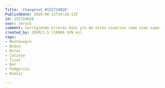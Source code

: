 ```yaml
---
Title: 'Changeset #152724028'
PublishDate: 2024-06-15T14:26:13Z
id: 152724028
user: serock
comment: Corrigiendo errores míos y/o de otros usuarios como vías superpuestas, rotondas mal conectadas, relaciones viales rotas, errores ortográficos, vandalismo y/o ediciones en iD (ya que esta aplicación web, no cuenta con un control de errores).¡¡¡ SALUDOS !!!
created_by: JOSM/1.5 (18984 SVN es)
tags:
- Montenegro
- Budva
- Kotor
- Cetinje
- Tivat
- Bar
- Podgorica
- Nikšić

---
```

